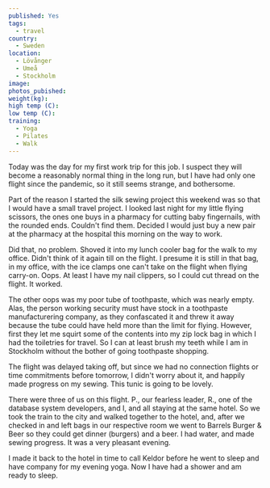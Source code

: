 ```yaml
---
published: Yes
tags:
  - travel
country:
  - Sweden
location:
  - Lövånger
  - Umeå
  - Stockholm
image:
photos_pubished:
weight(kg):
high temp (C):
low temp (C):
training:
  - Yoga
  - Pilates
  - Walk
---
```

Today was the day for my first work trip for this job. I suspect they will become a reasonably normal thing in the long run, but I have had only one flight since the pandemic, so it still seems strange, and bothersome. 

Part of the reason I started the silk sewing project this weekend was so that I would have a small travel project. I looked last night for my little flying scissors, the ones one buys in a pharmacy for cutting baby fingernails, with the rounded ends. Couldn't find them. Decided I would just buy a new pair at the pharmacy at the hospital this morning on the way to work. 

Did that, no problem. Shoved it into my lunch cooler bag for the walk to my office. Didn't think of it again till on the flight. I presume it is still in that bag, in my office, with the ice clamps one can't take on the flight when flying carry-on.  Oops. At least I have my nail clippers, so I could cut thread on the flight. It worked.

The other oops was my poor tube of toothpaste,  which was nearly empty. Alas, the person working security must have stock in a toothpaste manufacturering company, as they confascated it and threw it away because the tube could have held more than the limit for flying. However, first they let me squirt some of the contents into my zip lock bag in which I had the toiletries for travel. So I can at least brush my teeth while I am in Stockholm without the bother of going toothpaste shopping.  

The flight was delayed taking off, but since we had no connection flights or time commitments before tomorrow, I didn't worry about it, and happily made progress on my sewing. This tunic is going to be lovely. 

There were three of us on this flight. P., our fearless leader, R., one of the database system developers, and I, and all staying at the same hotel. So we took the train to the city and walked together to the hotel, and, after we checked in and left bags in our respective room we went to Barrels Burger & Beer so they could get dinner (burgers) and a beer. I had water, and made sewing progress. It was a very pleasant evening. 

I made it back to the hotel in time to call Keldor before he went to sleep  and have company for my evening yoga. Now I have had a shower and am ready to sleep.




